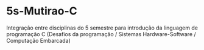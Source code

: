 # 5s-Mutirao-C
Integração entre disciplinas do 5 semestre para introdução da linguagem de programação C (Desafios da programação / Sistemas Hardware-Software / Computação Embarcada)
